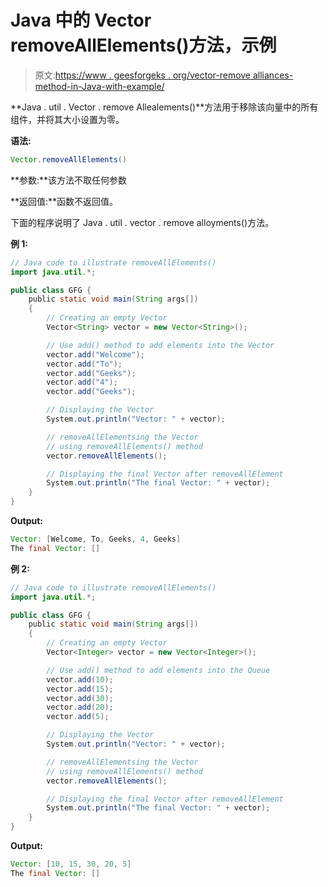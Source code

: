 # Java 中的 Vector removeAllElements()方法，示例

> 原文:[https://www . geesforgeks . org/vector-remove alliances-method-in-Java-with-example/](https://www.geeksforgeeks.org/vector-removeallelements-method-in-java-with-example/)

**Java . util . Vector . remove Allealements()**方法用于移除该向量中的所有组件，并将其大小设置为零。

**语法:**

```java
Vector.removeAllElements()
```

**参数:**该方法不取任何参数

**返回值:**函数不返回值。

下面的程序说明了 Java . util . vector . remove alloyments()方法。

**例 1:**

```java
// Java code to illustrate removeAllElements()
import java.util.*;

public class GFG {
    public static void main(String args[])
    {
        // Creating an empty Vector
        Vector<String> vector = new Vector<String>();

        // Use add() method to add elements into the Vector
        vector.add("Welcome");
        vector.add("To");
        vector.add("Geeks");
        vector.add("4");
        vector.add("Geeks");

        // Displaying the Vector
        System.out.println("Vector: " + vector);

        // removeAllElementsing the Vector
        // using removeAllElements() method
        vector.removeAllElements();

        // Displaying the final Vector after removeAllElement
        System.out.println("The final Vector: " + vector);
    }
}
```

**Output:**

```java
Vector: [Welcome, To, Geeks, 4, Geeks]
The final Vector: []

```

**例 2:**

```java
// Java code to illustrate removeAllElements()
import java.util.*;

public class GFG {
    public static void main(String args[])
    {
        // Creating an empty Vector
        Vector<Integer> vector = new Vector<Integer>();

        // Use add() method to add elements into the Queue
        vector.add(10);
        vector.add(15);
        vector.add(30);
        vector.add(20);
        vector.add(5);

        // Displaying the Vector
        System.out.println("Vector: " + vector);

        // removeAllElementsing the Vector
        // using removeAllElements() method
        vector.removeAllElements();

        // Displaying the final Vector after removeAllElement
        System.out.println("The final Vector: " + vector);
    }
}
```

**Output:**

```java
Vector: [10, 15, 30, 20, 5]
The final Vector: []

```
